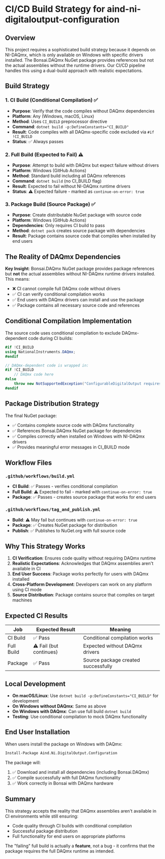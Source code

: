 # CI/CD Build Strategy for aind-ni-digitaloutput-configuration

## Overview

This project requires a sophisticated build strategy because it depends on NI-DAQmx, which is only available on Windows with specific drivers installed. The Bonsai.DAQmx NuGet package provides references but not the actual assemblies without the runtime drivers. Our CI/CD pipeline handles this using a dual-build approach with realistic expectations.

## Build Strategy

### 1. CI Build (Conditional Compilation) ✅
- **Purpose**: Verify that the code compiles without DAQmx dependencies
- **Platform**: Any (Windows, macOS, Linux)
- **Method**: Uses `CI_BUILD` preprocessor directive
- **Command**: `dotnet build -p:DefineConstants="CI_BUILD"`
- **Result**: Code compiles with all DAQmx-specific code excluded via `#if !CI_BUILD`
- **Status**: ✅ Always passes

### 2. Full Build (Expected to Fail) ⚠️
- **Purpose**: Attempt to build with DAQmx but expect failure without drivers
- **Platform**: Windows (GitHub Actions)
- **Method**: Standard build including all DAQmx references
- **Command**: `dotnet build` (no CI_BUILD flag)
- **Result**: Expected to fail without NI-DAQmx runtime drivers
- **Status**: ⚠️ Expected failure - marked as `continue-on-error: true`

### 3. Package Build (Source Package) ✅
- **Purpose**: Create distributable NuGet package with source code
- **Platform**: Windows (GitHub Actions)
- **Dependencies**: Only requires CI build to pass
- **Method**: `dotnet pack` creates source package with dependencies
- **Result**: Package contains source code that compiles when installed by end users

## The Reality of DAQmx Dependencies

**Key Insight**: Bonsai.DAQmx NuGet package provides package references but **not** the actual assemblies without NI-DAQmx runtime drivers installed. This means:

- ❌ CI cannot compile full DAQmx code without drivers
- ✅ CI can verify conditional compilation works
- ✅ End users with DAQmx drivers can install and use the package
- ✅ Package contains all necessary source code and references

## Conditional Compilation Implementation

The source code uses conditional compilation to exclude DAQmx-dependent code during CI builds:

```csharp
#if !CI_BUILD
using NationalInstruments.DAQmx;
#endif

// DAQmx-dependent code is wrapped in:
#if !CI_BUILD
    // DAQmx code here
#else
    throw new NotSupportedException("ConfigurableDigitalOutput requires the full DAQmx runtime and is not supported in CI builds.");
#endif
```

## Package Distribution Strategy

The final NuGet package:
- ✅ Contains complete source code with DAQmx functionality
- ✅ References Bonsai.DAQmx NuGet package for dependencies
- ✅ Compiles correctly when installed on Windows with NI-DAQmx drivers
- ✅ Provides meaningful error messages in CI_BUILD mode

## Workflow Files

### `.github/workflows/build.yml`
- **CI Build**: ✅ Passes - verifies conditional compilation
- **Full Build**: ⚠️ Expected to fail - marked with `continue-on-error: true`
- **Package**: ✅ Passes - creates source package that works for end users

### `.github/workflows/tag_and_publish.yml`
- **Build**: ⚠️ May fail but continues with `continue-on-error: true`
- **Package**: ✅ Creates NuGet package for distribution
- **Publish**: ✅ Publishes to NuGet.org with full source code

## Why This Strategy Works

1. **CI Verification**: Ensures code quality without requiring DAQmx runtime
2. **Realistic Expectations**: Acknowledges that DAQmx assemblies aren't available in CI
3. **End User Success**: Package works perfectly for users with DAQmx installed
4. **Cross-Platform Development**: Developers can work on any platform using CI mode
5. **Source Distribution**: Package contains source that compiles on target machines

## Expected CI Results

| Job | Expected Result | Meaning |
|-----|----------------|---------|
| CI Build | ✅ Pass | Conditional compilation works |
| Full Build | ⚠️ Fail (but continues) | Expected without DAQmx drivers |
| Package | ✅ Pass | Source package created successfully |

## Local Development

- **On macOS/Linux**: Use `dotnet build -p:DefineConstants="CI_BUILD"` for development
- **On Windows without DAQmx**: Same as above
- **On Windows with DAQmx**: Can use full build `dotnet build`
- **Testing**: Use conditional compilation to mock DAQmx functionality

## End User Installation

When users install the package on Windows with DAQmx:

```bash
Install-Package Aind.Ni.DigitalOutput.Configuration
```

The package will:
1. ✅ Download and install all dependencies (including Bonsai.DAQmx)
2. ✅ Compile successfully with full DAQmx functionality
3. ✅ Work correctly in Bonsai with DAQmx hardware

## Summary

This strategy accepts the reality that DAQmx assemblies aren't available in CI environments while still ensuring:
- Code quality through CI builds with conditional compilation
- Successful package distribution
- Full functionality for end users on appropriate platforms

The "failing" full build is actually a **feature**, not a bug - it confirms that the package requires the full DAQmx runtime as intended.
